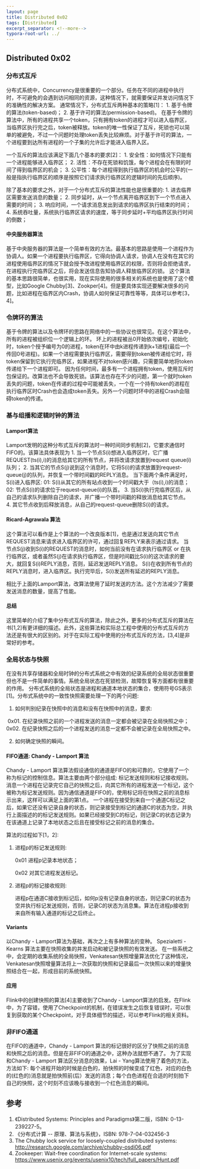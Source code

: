 ```yaml
---
layout: page
title: Distributed 0x02
tags: [Distributed]
excerpt_separator: <!--more-->
typora-root-url: ../
---
```




## Distributed 0x02

### 分布式互斥

  分布式系统中，Concurrency是很重要的一个部分。任务在不同的进程中执行时，不可避免的会遇到访问相同的资源，这种情况下，就需要保证并发访问情况下的准确性的解决方案。
  通常情况下，分布式互斥两种基本的策略[1]：
    1. 基于令牌的算法(token-based)；
    2. 基于许可的算法(permission-based)。
        在基于令牌的算法中，所有的进程共享一个token，只有拥有token的进程才可以进入临界区，当临界区执行完之后，token被释放。token的唯一性保证了互斥，死锁也可以简单的被避免，不过一个问题时处理token丢失比较麻烦。对于基于许可的算法，一个进程要到达所有进程的一个子集的允许后才能进入临界入区。

  一个互斥的算法应该满足下面几个基本的要求[2]：
    1. 安全性：如何情况下只能有一个进程能够进入临界区；
    2. 活性：不存在死锁和饥饿，每个进程会在有限的时间了得到临界区的机会；
    3. 公平性：每个进程得到执行临界区的机会时公平的(一般是指执行临界区的顺序是按照它们请求执行临界区的逻辑时间的先后顺序)。


  除了基本的要求之外，对于一个分布式互斥的算法性能也是很重要的:
    1. 进去临界区需要发送消息的数量；
    2. 同步延时，从一个节点离开临界区到下一个节点进入需要的时间；
    3. 响应时间，一个请求消息发出到请求的临界区执行结束的时间；
    4. 系统吞吐量，系统执行临界区请求的速度，等于同步延时+平均临界区执行时间的倒数；



#### 中央服务器算法

  基于中央服务器的算法是一个简单有效的方法。最基本的思路是使用一个进程作为协调人。如果一个进程要执行临界区，它得向协调人请求，协调人在没有在其它的进程使用临界区的情况下就会授予改进程使用临界区的权限，否则将会拒绝请求，在进程执行完临界区之后，将会发送信息告知协调人释放临界区的锁。
  这个算法的基本思路很简单，也很实用，现在实际使用的很多相关的系统也是使用了这个模型，比如Google Chubby[3]、Zookper[4]。但是要具体实现还要解决很多的问题，比如进程在临界区内Crash，协调人如何保证可靠性等等，具体可以参考[3，4]。



### 令牌环的算法

  基于令牌的算法以及令牌环的思路在网络中的一些协议也很常见。在这个算法中，所有的进程被组织位一个逻辑上的环。
  环上的进程被丛0开始依次编号，初始化时，token个授予编号为0的进程，token在环中由k进程传递到k+1进程(最后一个传回0号进程)。如果一个进程需要执行临界区，需要得到token被传递给它时，将token保留到它执行完临界区，如果进程不对token感兴趣，只需要简单地将token传递给下一个进程即可。
  因为任何时间，最多有一个进程拥有token，使用互斥时包保证的。改算法也不会导致死锁。该算法也存在不少的问题，第一个就时token丢失的问题，token在传递的过程中可能被丢失，一个在一个持有token的进程在执行临界区时Crash也会造成token丢失。另外一个问题时环中的进程Crash会阻碍token的传递。



### 基与组播和逻辑时钟的算法

#### Lamport算法

 Lamport发明的这种分布式互斥的算法时一种时间同步机制[2]，它要求通信时FIFO的。该算法具体表现为
    1. 当一个节点S(i)想进入临界区时，它广播REQUEST(ts(i),i)的消息给其它的所有节点，并将改请求放置到request queue(i)队列；
    2. 当其它的节点S(j)说到这个消息时，它将S(i)的请求放置到request-queue(j)的队列，并恢复一个带时间戳的REPLY消息。
      当下面两个条件满足时，S(i)进入临界区:
        01: S(i)从其它的所有站点收到一个时间戳大于（ts(i),i)的消息；
        02: 节点S(i)的请求位于request-queue(i)的队首。
    3. 当S(i)执行完临界区后，从自己的请求队列删除自己的请求，并广播一个带时间戳的释放消息给其它节点。
    4. 其它节点收到后释放消息，从自己的request-queue删除S(i)的请求。



#### Ricard-Agrawala 算法

  这个算法可以看作是上个算法的一个改良版本[1]，也是通过发送向其它节点REQUEST消息来请求进入临界区的许可，通过回复REPLY来表示通过请求。
  当节点S(j)收到S(i)的REQUEST的消息时，如何当前没有在请求执行临界区 or 在执行临界区，或者虽然S(j)在请求执行临界区，但是时间戳比S(i)的这次请求的要大，就回复S(i)REPLY消息，否则，延迟发送REPLY消息。
  S(i)在收到所有节点的REPLY消息时，进入临界区。执行完毕后，S(i)发送所有延迟的REPLY消息。

  相比于上面的Lamport算法，改算法使用了延时发送的方法。这个方法减少了需要发送消息的数量，提高了性能。



#### 总结

  这里简单的介绍了集中分布式互斥的算法，除此之外，更多的分布式互斥的算法在书[1,2]有更详细的描述。此外，这些算法和实际总工程中使用的分布式互斥的方法还是有很大的区别的。对于在实际工程中使用的分布式互斥的方法，[3,4]是非常好的参考。



### 全局状态与快照

  在没有共享存储器和全局时钟的分布式系统之中有效的纪录系统的全局状态很重要但也不是一件简单的事情。系统全局状态在死锁检测，故障恢复等方面都有很重要的作用。
  分布式系统的全局状态是进程和通道本地状态的集合，使用符号GS表示[1]。分布式系统中的一致性快照需要处理一下的两个问题:

1. 如何判别纪录在快照中的消息和没有在快照中的消息，要求:

​        0x01. 在纪录快照之前的一个进程发送的消息一定都会被记录在全局快照之中；
        0x02. 在纪录快照之后的一个进程发送的消息一定都不会被记录在全局快照之中。

2. 如何确定快照的瞬间。



#### FIFO通道: Chandy - Lamport 算法

  Chandy - Lamport 算法算法假设通信的通道是FIFO的和可靠的，它使用了一个称为标记的控制信息。算法主要由两个部分组成: 标记发送规则和标记接收规则。消息一个进程在记录完它自己的快照之后，向其它所有的进程发送一个标记，这个被称为标记发送规则。因为通信通道是FIFO的，使用标记将在快照之前的消息标示出来，这样可以满足上面的第1点。
  一个进程在接受到来自一个通道C标记之后，如果它还没有记录自身的状态，则记录接受到标记的通道C的状态为空，并执行上面描述的的标记发送规则。如果已经接受到C的标记，则记录C的状态记录为在该通道上记录了本地状态之后且在接受标记之前的消息的集合。

 算法的过程如下[1，2]:

1. 进程p的标记发送规则:

   0x01 进程p记录本地状态；

   0x02 对其它进程发送标记。

2. 进程p的标记接收规则:

   进程p在通道C接收到标记后，如何p没有记录自身的状态，则记录C的状态为空并执行标记发送规则，否则，记录C的状态为消息集。算法在进程p接收到来自所有输入通道的标记之后终止。

   

#### Variants

以Chandy - Lamport算法为基础，再次之上有多种算法的变种。
 Spezialetti - Kearns 算法主要在快照收集的并发启动和被记录快照的有效发送。
 在一些系统之中，会定期的收集系统的全局快照，Venkatesan快照增量算法优化了这种情况，Venkatesan快照增量算法将上一次获取的快照和记录最后一次快照以来的增量快照结合在一起，形成目前的系统快照。



#### 应用

  Flink中的创建快照的算法[4]主要收到了Chandy - Lamport算法的启发。在Flink中，为了容错，使用了Checkpoint的机制，在错误发生之后恢复错误时，可以恢复到获取的某个Checkpoint，对于具体细节的描述，可以参考Flink的相关资料。



### 非FIFO通道

  在FIFO的通道中，Chandy - Lamport 算法的标记很好的区分了快照之前的消息和快照之后的消息。但是在非FIFO的通道之中，这种办法就想不通了。
  为了实现和Chandy - Lamport 算法区分消息的效果，Lai - Yang算法使用了着色的方法，方法如下:
    每个进程开始的时候是白色的，拍快照的时候变成了红色，对应的白色的(红色的)消息就是拍快照前(后）发送的消息；每个白色进程在合适的时刻拍下自己的快照，这个时刻不应该晚与接收到一个红色消息的瞬间。



## 参考

1. 《Distributed Systems: Principles and Paradigms》第二版，ISBN: 0-13-239227-5。
2. 《分布式计算 -- 原理、算法与系统》，ISBN: 978-7-04-032456-3
3. The Chubby lock service for loosely-coupled distributed systems: http://research.google.com/archive/chubby-osdi06.pdf 
4. Zookeeper: Wait-free coordination for Internet-scale systems: https://www.usenix.org/events/usenix10/tech/full_papers/Hunt.pdf
